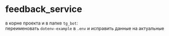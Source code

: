 # feedback_service


в корне проекта и в папке <code>tg_bot</code>:<br>
переименовать <code>dotenv-example</code> в <code>.env</code> и исправить данные на актуальные